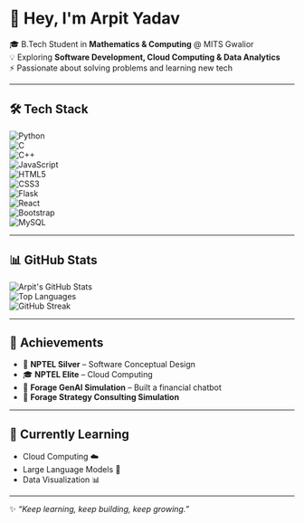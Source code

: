# 👋 Hey, I'm Arpit Yadav  

🎓 B.Tech Student in **Mathematics & Computing** @ MITS Gwalior  
💡 Exploring **Software Development, Cloud Computing & Data Analytics**  
⚡ Passionate about solving problems and learning new tech  

---

## 🛠️ Tech Stack  

![Python](https://img.shields.io/badge/Python-3776AB?style=for-the-badge&logo=python&logoColor=white)  
![C](https://img.shields.io/badge/C-A8B9CC?style=for-the-badge&logo=c&logoColor=black)  
![C++](https://img.shields.io/badge/C++-00599C?style=for-the-badge&logo=cplusplus&logoColor=white)  
![JavaScript](https://img.shields.io/badge/JavaScript-F7DF1E?style=for-the-badge&logo=javascript&logoColor=black)  
![HTML5](https://img.shields.io/badge/HTML5-E34F26?style=for-the-badge&logo=html5&logoColor=white)  
![CSS3](https://img.shields.io/badge/CSS3-1572B6?style=for-the-badge&logo=css3&logoColor=white)  
![Flask](https://img.shields.io/badge/Flask-000000?style=for-the-badge&logo=flask&logoColor=white)  
![React](https://img.shields.io/badge/React-61DAFB?style=for-the-badge&logo=react&logoColor=black)  
![Bootstrap](https://img.shields.io/badge/Bootstrap-7952B3?style=for-the-badge&logo=bootstrap&logoColor=white)  
![MySQL](https://img.shields.io/badge/MySQL-4479A1?style=for-the-badge&logo=mysql&logoColor=white)  

---

## 📊 GitHub Stats  

![Arpit's GitHub Stats](https://github-readme-stats.vercel.app/api?username=Arpit8545&show_icons=true&theme=tokyonight)  
![Top Languages](https://github-readme-stats.vercel.app/api/top-langs/?username=Arpit8545&layout=compact&theme=tokyonight)  
![GitHub Streak](https://github-readme-streak-stats.herokuapp.com/?user=Arpit8545&theme=tokyonight)  

---

## 🏅 Achievements  

- 🥈 **NPTEL Silver** – Software Conceptual Design  
- 🎓 **NPTEL Elite** – Cloud Computing  
- 🤖 **Forage GenAI Simulation** – Built a financial chatbot  
- 🧠 **Forage Strategy Consulting Simulation**  

---

## 🌱 Currently Learning  

- Cloud Computing ☁️  
- Large Language Models 🤖  
- Data Visualization 📊  

---

✨ _“Keep learning, keep building, keep growing.”_

